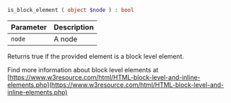 ```php
is_block_element ( object $node ) : bool
```

| Parameter | Description |
|-----------|-------------|
| `node`    | A node      |

Returns true if the provided element is a block level element.

Find more information about block level elements at
[https://www.w3resource.com/html/HTML-block-level-and-inline-elements.php](https://www.w3resource.com/html/HTML-block-level-and-inline-elements.php)
